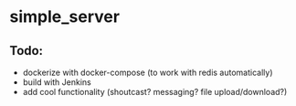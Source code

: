 # simple_server

## Todo:
* dockerize with docker-compose (to work with redis automatically)
* build with Jenkins
* add cool functionality (shoutcast? messaging? file upload/download?)
